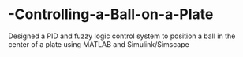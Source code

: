# -Controlling-a-Ball-on-a-Plate

Designed a PID and fuzzy logic control system to position a ball in the center of a plate using MATLAB and Simulink/Simscape
